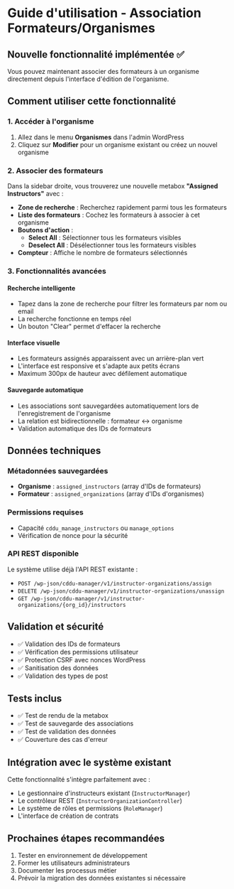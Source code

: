# Guide d'utilisation - Association Formateurs/Organismes

## Nouvelle fonctionnalité implémentée ✅

Vous pouvez maintenant associer des formateurs à un organisme directement depuis l'interface d'édition de l'organisme.

## Comment utiliser cette fonctionnalité

### 1. Accéder à l'organisme
1. Allez dans le menu **Organismes** dans l'admin WordPress
2. Cliquez sur **Modifier** pour un organisme existant ou créez un nouvel organisme

### 2. Associer des formateurs
Dans la sidebar droite, vous trouverez une nouvelle metabox **"Assigned Instructors"** avec :

- **Zone de recherche** : Recherchez rapidement parmi tous les formateurs
- **Liste des formateurs** : Cochez les formateurs à associer à cet organisme
- **Boutons d'action** :
  - **Select All** : Sélectionner tous les formateurs visibles
  - **Deselect All** : Désélectionner tous les formateurs visibles
- **Compteur** : Affiche le nombre de formateurs sélectionnés

### 3. Fonctionnalités avancées

#### Recherche intelligente
- Tapez dans la zone de recherche pour filtrer les formateurs par nom ou email
- La recherche fonctionne en temps réel
- Un bouton "Clear" permet d'effacer la recherche

#### Interface visuelle
- Les formateurs assignés apparaissent avec un arrière-plan vert
- L'interface est responsive et s'adapte aux petits écrans
- Maximum 300px de hauteur avec défilement automatique

#### Sauvegarde automatique
- Les associations sont sauvegardées automatiquement lors de l'enregistrement de l'organisme
- La relation est bidirectionnelle : formateur ↔ organisme
- Validation automatique des IDs de formateurs

## Données techniques

### Métadonnées sauvegardées
- **Organisme** : `assigned_instructors` (array d'IDs de formateurs)
- **Formateur** : `assigned_organizations` (array d'IDs d'organismes)

### Permissions requises
- Capacité `cddu_manage_instructors` ou `manage_options`
- Vérification de nonce pour la sécurité

### API REST disponible
Le système utilise déjà l'API REST existante :
- `POST /wp-json/cddu-manager/v1/instructor-organizations/assign`
- `DELETE /wp-json/cddu-manager/v1/instructor-organizations/unassign`
- `GET /wp-json/cddu-manager/v1/instructor-organizations/{org_id}/instructors`

## Validation et sécurité
- ✅ Validation des IDs de formateurs
- ✅ Vérification des permissions utilisateur
- ✅ Protection CSRF avec nonces WordPress
- ✅ Sanitisation des données
- ✅ Validation des types de post

## Tests inclus
- ✅ Test de rendu de la metabox
- ✅ Test de sauvegarde des associations
- ✅ Test de validation des données
- ✅ Couverture des cas d'erreur

## Intégration avec le système existant
Cette fonctionnalité s'intègre parfaitement avec :
- Le gestionnaire d'instructeurs existant (`InstructorManager`)
- Le contrôleur REST (`InstructorOrganizationController`)
- Le système de rôles et permissions (`RoleManager`)
- L'interface de création de contrats

## Prochaines étapes recommandées
1. Tester en environnement de développement
2. Former les utilisateurs administrateurs
3. Documenter les processus métier
4. Prévoir la migration des données existantes si nécessaire
